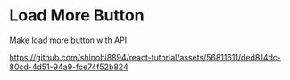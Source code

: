 # Load More Button
Make load more button with API


https://github.com/shinobi8894/react-tutorial/assets/56811611/ded814dc-80cd-4d51-94a9-fce74f52b824

